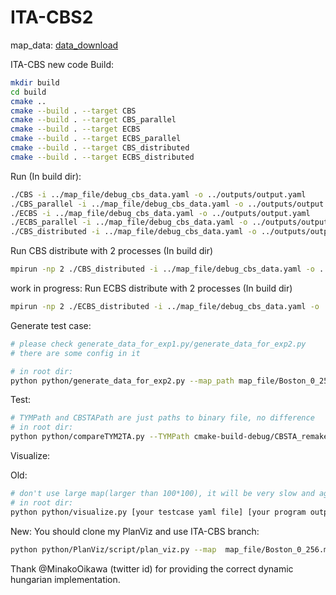 # ITA-CBS2

map_data: [data_download](https://drive.google.com/file/d/1NOI4AxlLeqFZKxPTLKaU5x70LJUBswk-/view?usp=sharing)

ITA-CBS new code
Build:

```bash
mkdir build
cd build
cmake ..
cmake --build . --target CBS
cmake --build . --target CBS_parallel
cmake --build . --target ECBS
cmake --build . --target ECBS_parallel
cmake --build . --target CBS_distributed
cmake --build . --target ECBS_distributed
```

Run (In build dir):
```bash
./CBS -i ../map_file/debug_cbs_data.yaml -o ../outputs/output.yaml
./CBS_parallel -i ../map_file/debug_cbs_data.yaml -o ../outputs/output.yaml
./ECBS -i ../map_file/debug_cbs_data.yaml -o ../outputs/output.yaml
./ECBS_parallel -i ../map_file/debug_cbs_data.yaml -o ../outputs/output.yaml
./CBS_distributed -i ../map_file/debug_cbs_data.yaml -o ../outputs/output.yaml
```

Run CBS distribute with 2 processes (In build dir)
```bash
mpirun -np 2 ./CBS_distributed -i ../map_file/debug_cbs_data.yaml -o ../outputs/output.yaml
```
work in progress: Run ECBS distribute with 2 processes (In build dir)
```bash
mpirun -np 2 ./ECBS_distributed -i ../map_file/debug_cbs_data.yaml -o ../outputs/output.yaml
```


Generate test case:

```bash
# please check generate_data_for_exp1.py/generate_data_for_exp2.py
# there are some config in it

# in root dir:
python python/generate_data_for_exp2.py --map_path map_file/Boston_0_256.map --output_dir map_file/Paper_boston_256_256_060 --common_ratio 0.6
```

Test:

```bash
# TYMPath and CBSTAPath are just paths to binary file, no difference
# in root dir:
python python/compareTYM2TA.py --TYMPath cmake-build-debug/CBSTA_remake --CBSTAPath cmake-build-debug/ITACBS_remake --map_dir map_file/Paper_boston_256_256_060 --time 15 --seed 0
```

Visualize:

Old:
```bash
# don't use large map(larger than 100*100), it will be very slow and agents will be very small.
# in root dir:
python python/visualize.py [your testcase yaml file] [your program output yaml]
```

New:
You should clone my PlanViz and use ITA-CBS branch:
```bash
python python/PlanViz/script/plan_viz.py --map  map_file/Boston_0_256.map --plan_path_type2 outputs/output.yaml --grid --aid --ca --tid --ppm 2
```


Thank @MinakoOikawa (twitter id) for providing the correct dynamic hungarian implementation.
